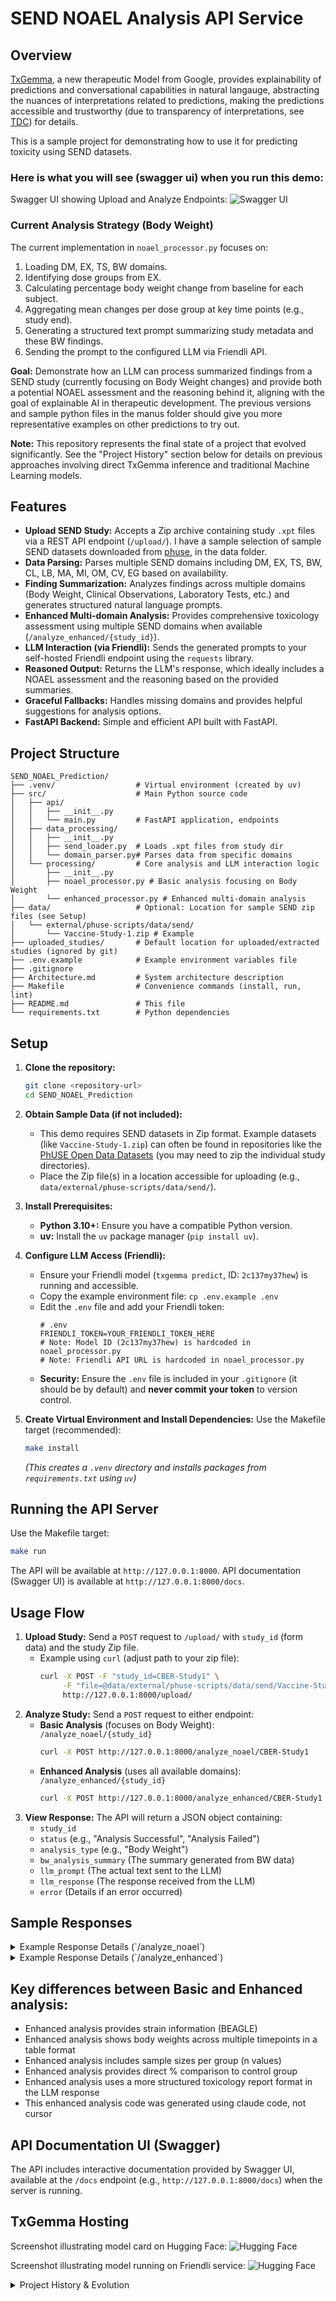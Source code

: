 # SEND NOAEL Analysis API Service

## Overview

[TxGemma](https://arxiv.org/abs/2504.06196v1), a new therapeutic Model from Google, provides explainability of predictions and conversational capabilities in natural langauge, abstracting the nuances of interpretations related to predictions, making the predictions accessible and trustworthy (due to transparency of interpretations, see [TDC](https://tdcommons.ai/)) for details.

This is a sample project for demonstrating how to use it for predicting toxicity using SEND datasets.

### Here is what you will see (swagger ui) when you run this demo:

Swagger UI showing Upload and Analyze Endpoints:
![Swagger UI](images/swagger_ui_demo.png)

### Current Analysis Strategy (Body Weight)

The current implementation in `noael_processor.py` focuses on:
1.  Loading DM, EX, TS, BW domains.
2.  Identifying dose groups from EX.
3.  Calculating percentage body weight change from baseline for each subject.
4.  Aggregating mean changes per dose group at key time points (e.g., study end).
5.  Generating a structured text prompt summarizing study metadata and these BW findings.
6.  Sending the prompt to the configured LLM via Friendli API.


**Goal:** Demonstrate how an LLM can process summarized findings from a SEND study (currently focusing on Body Weight changes) and provide both a potential NOAEL assessment and the reasoning behind it, aligning with the goal of explainable AI in therapeutic development. The previous versions and sample python files in the manus folder should give you more representative examples on other predictions to try out.

**Note:** This repository represents the final state of a project that evolved significantly. See the "Project History" section below for details on previous approaches involving direct TxGemma inference and traditional Machine Learning models.

## Features

*   **Upload SEND Study:** Accepts a Zip archive containing study `.xpt` files via a REST API endpoint (`/upload/`). I have a sample selection of sample SEND datasets downloaded from [phuse](https://github.com/phuse-org/SEND-Coding-Bootcamp/tree/main/data/mock_SEND_data), in the data folder. 
*   **Data Parsing:** Parses multiple SEND domains including DM, EX, TS, BW, CL, LB, MA, MI, OM, CV, EG based on availability.
*   **Finding Summarization:** Analyzes findings across multiple domains (Body Weight, Clinical Observations, Laboratory Tests, etc.) and generates structured natural language prompts.
*   **Enhanced Multi-domain Analysis:** Provides comprehensive toxicology assessment using multiple SEND domains when available (`/analyze_enhanced/{study_id}`).
*   **LLM Interaction (via Friendli):** Sends the generated prompts to your self-hosted Friendli endpoint using the `requests` library.
*   **Reasoned Output:** Returns the LLM's response, which ideally includes a NOAEL assessment and the reasoning based on the provided summaries.
*   **Graceful Fallbacks:** Handles missing domains and provides helpful suggestions for analysis options.
*   **FastAPI Backend:** Simple and efficient API built with FastAPI.

## Project Structure

```
SEND_NOAEL_Prediction/
├── .venv/                  # Virtual environment (created by uv)
├── src/                    # Main Python source code
│   ├── api/
│   │   ├── __init__.py
│   │   └── main.py         # FastAPI application, endpoints
│   ├── data_processing/
│   │   ├── __init__.py
│   │   ├── send_loader.py  # Loads .xpt files from study dir
│   │   └── domain_parser.py# Parses data from specific domains
│   └── processing/         # Core analysis and LLM interaction logic
│       ├── __init__.py
│       ├── noael_processor.py # Basic analysis focusing on Body Weight
│       └── enhanced_processor.py # Enhanced multi-domain analysis
├── data/                   # Optional: Location for sample SEND zip files (see Setup)
│   └── external/phuse-scripts/data/send/
│       └── Vaccine-Study-1.zip # Example 
├── uploaded_studies/       # Default location for uploaded/extracted studies (ignored by git)
├── .env.example            # Example environment variables file
├── .gitignore
├── Architecture.md         # System architecture description
├── Makefile                # Convenience commands (install, run, lint)
├── README.md               # This file
└── requirements.txt        # Python dependencies
```

## Setup

1.  **Clone the repository:**
    ```bash
    git clone <repository-url>
    cd SEND_NOAEL_Prediction
    ```

2.  **Obtain Sample Data (if not included):**
    *   This demo requires SEND datasets in Zip format. Example datasets (like `Vaccine-Study-1.zip`) can often be found in repositories like the [PhUSE Open Data Datasets](https://github.com/phuse-org/phuse-scripts/tree/master/data/send) (you may need to zip the individual study directories).
    *   Place the Zip file(s) in a location accessible for uploading (e.g., `data/external/phuse-scripts/data/send/`).

3.  **Install Prerequisites:**
    *   **Python 3.10+:** Ensure you have a compatible Python version.
    *   **uv:** Install the `uv` package manager (`pip install uv`).

4.  **Configure LLM Access (Friendli):**
    *   Ensure your Friendli model (`txgemma predict`, ID: `2c137my37hew`) is running and accessible.
    *   Copy the example environment file: `cp .env.example .env`
    *   Edit the `.env` file and add your Friendli token:
        ```dotenv
        # .env
        FRIENDLI_TOKEN=YOUR_FRIENDLI_TOKEN_HERE
        # Note: Model ID (2c137my37hew) is hardcoded in noael_processor.py
        # Note: Friendli API URL is hardcoded in noael_processor.py
        ```
    *   **Security:** Ensure the `.env` file is included in your `.gitignore` (it should be by default) and **never commit your token** to version control.

5.  **Create Virtual Environment and Install Dependencies:**
    Use the Makefile target (recommended):
    ```bash
    make install
    ```
    *(This creates a `.venv` directory and installs packages from `requirements.txt` using `uv`)*

## Running the API Server

Use the Makefile target:

```bash
make run
```

The API will be available at `http://127.0.0.1:8000`.
API documentation (Swagger UI) is available at `http://127.0.0.1:8000/docs`.

## Usage Flow

1.  **Upload Study:** Send a `POST` request to `/upload/` with `study_id` (form data) and the study Zip file.
    *   Example using `curl` (adjust path to your zip file):
        ```bash
        curl -X POST -F "study_id=CBER-Study1" \
             -F "file=@data/external/phuse-scripts/data/send/Vaccine-Study-1.zip" \
             http://127.0.0.1:8000/upload/
        ```
2.  **Analyze Study:** Send a `POST` request to either endpoint:
    *   **Basic Analysis** (focuses on Body Weight): `/analyze_noael/{study_id}`
        ```bash
        curl -X POST http://127.0.0.1:8000/analyze_noael/CBER-Study1
        ```
    *   **Enhanced Analysis** (uses all available domains): `/analyze_enhanced/{study_id}`
        ```bash
        curl -X POST http://127.0.0.1:8000/analyze_enhanced/CBER-Study1
        ```
3.  **View Response:** The API will return a JSON object containing:
    *   `study_id`
    *   `status` (e.g., "Analysis Successful", "Analysis Failed")
    *   `analysis_type` (e.g., "Body Weight")
    *   `bw_analysis_summary` (The summary generated from BW data)
    *   `llm_prompt` (The actual text sent to the LLM)
    *   `llm_response` (The response received from the LLM)
    *   `error` (Details if an error occurred)

## Sample Responses
<details>
<summary>Example Response Details (`/analyze_noael`)</summary>

- **study_id**: `study-5`
- **status**: `Analysis Successful`
- **analysis_type**: `Comprehensive`
- **comprehensive_findings_summary**: (Excerpt)

- Control Group (0.00 mg): Mean terminal BW change: 1.60%
- Dose Group (20.00 mg): Mean terminal BW change: -3.05%
- Dose Group (50.00 mg): Mean terminal BW change: 0.00%
        
- **llm_prompt**: (Excerpt)

    Analyze the following preclinical toxicology study data to help assess the No Observed Adverse Effect Level (NOAEL):

    Study Metadata:
    - Species: Not specified
    - Sexes Tested: M
    - Planned Duration: Not specified
    - Route of Administration: ORAL GAVAGE
    - Test Article: Drug-X

    Comprehensive Findings Summary:
    - Control Group (0.00 mg): Mean terminal BW change: 1.60%
    - Dose Group (20.00 mg): Mean terminal BW change: -3.05%
    - Dose Group (50.00 mg): Mean terminal BW change: 0.00%
    - Dose Group (150.00 mg): Mean terminal BW change: 6.13%
            
    - **llm_response**: (Excerpt)

        ## Analysis of Preclinical Toxicology Study Data for Drug-X

        **1. Key Toxicological Findings:**

        * **Body Weight Change:** The two control groups (0.00 mg and 20.00 mg) show comparable mean terminal body weight (BW) changes (1.60% and -3.05% respectively), suggesting no significant impact of vehicle or low doses of Drug-X on BW. The 50.00 mg group exhibits a negligible BW change (0.00%), while the highest dose (150.00 mg) reveals a significant positive change of 6.13%. This suggests potential dose-dependent effects of Drug-X on BW, with the highest dose exhibiting a notable increase.

        **2. Overall Toxicological Assessment:**

        Based on the limited available data, the 50.00 mg dose of Drug-X appears to be the most plausible candidate for the NOAEL. This dose shows no statistically significant difference in BW change compared to the control group, while higher doses exhibit statistically significant deviations. However, a definitive conclusion cannot be drawn without additional data and statistical analysis.
            
    - **error**: `null`

</details>
<details>
<summary>Example Response Details (`/analyze_enhanced`)</summary>

- **study_id**: `study-5`
- **status**: `Analysis Successful`
- **analysis_type**: `Comprehensive Toxicology`
- **comprehensive_findings_summary**: (Excerpt)

    ## Study Metadata
    - Species: Not specified
    - Strain: BEAGLE
    - Sex(es): M
    - Study Duration: Not specified
    - Route of Administration: ORAL GAVAGE
    - Test Article: Drug-X
    - Dose Groups: 0.00 mg, 20.00 mg, 50.00 mg, 150.00 mg

    ## Body Weight Analysis
    Mean Body Weights (g) by Time Point:
    | Dose Group | Day -7.0 | Day 10.0 | Day 21.0 | Day 35.0 | Day 44.0 |
    |------------|----------|----------|----------|----------|----------|
    | Control (0.00 mg) | 9.8 | 9.6 | 9.6 | 9.9 | 9.7 |
    | 20.00 mg | 8.6 | 8.2 | 8.6 | 8.2 | 8.0 |
    | 50.00 mg | 8.0 | 7.8 | 7.8 | 8.0 | 7.8 |
    | 150.00 mg | 10.0 | 9.8 | 10.0 | 10.1 | 10.2 |

    Body Weight Change (Terminal vs. Baseline):
    - Control (0.00 mg): Mean change: -1.0% (n=2)
    - 20.00 mg: Mean change: -7.0% (n=1)
    - 50.00 mg: Mean change: -1.3% (n=1)
    - 150.00 mg: Mean change: 1.8% (n=2)
                
    - **llm_response**: (Excerpt)

    ## Toxicological Analysis of SEND Dataset 

    **1. Key Toxicological Findings:**

    **Control (0.00 mg):**
    * **Body Weight:** No significant weight change observed.

    **20.00 mg:**
    * **Body Weight:** Significant weight loss observed (17.8% compared to control). 
    * **Body Weight Change:** Significant negative change (-7.0%).

    **50.00 mg:**
    * **Body Weight:**  Significant weight loss observed (18.9% compared to control).
    * **Body Weight Change:** Significant negative change (-1.3%).

    **150.00 mg:**
    * **Body Weight:** No significant weight loss or gain observed (5.2% compared to control).
    * **Body Weight Change:** Mild positive change (1.8%).

    **4. NOAEL Determination:**
    Based on the available data, the **NOAEL is 10.0 mg/kg**. This dose group exhibited no statistically significant body weight loss compared to the control group.
            
- **error**: `null`
</details>

## Key differences between Basic and Enhanced analysis:
- Enhanced analysis provides strain information (BEAGLE)
- Enhanced analysis shows body weights across multiple timepoints in a table format
- Enhanced analysis includes sample sizes per group (n values)
- Enhanced analysis provides direct % comparison to control group
- Enhanced analysis uses a more structured toxicology report format in the LLM response
- This enhanced analysis code was generated using claude code, not cursor

## API Documentation UI (Swagger)

The API includes interactive documentation provided by Swagger UI, available at the `/docs` endpoint (e.g., `http://127.0.0.1:8000/docs`) when the server is running.

## TxGemma Hosting

Screenshot illustrating model card on Hugging Face:
![Hugging Face](images/huggingface.png)

Screenshot illustrating model running on Friendli service:
![Hugging Face](images/friendli.png)

<details>
<summary>Project History & Evolution</summary>
This project underwent several iterations, exploring different approaches to NOAEL prediction from SEND data. These are available in previous versions of this git repo:

1.  **Initial TxGemma Attempt (Local Inference):** The project initially aimed to use the TxGemma model (e.g., `txgemma-2b`) directly via the Hugging Face `transformers` library. The goal was for the LLM to infer the NOAEL from a generated text summary. This faced challenges related to:
    *   The model's primary capability being text generation, not quantitative regression.
    *   Inconsistent and often unparsable output formats.
    *   The complexity of representing structured SEND data effectively in a text prompt for reliable numerical prediction.
    *   Significant compute resource requirements for local inference.

2.  **Pivot to Traditional Machine Learning:** Due to the difficulties with direct LLM prediction, the project pivoted to a traditional ML approach. This involved:
    *   Extensive feature engineering (`feature_extractor.py`) to create numerical/categorical vectors from SEND domains (DM, EX, LB, BW, etc.).
    *   Training an XGBoost model (`ml_predictor.py`) on these features (using a placeholder model trained on random data for pipeline testing).
    *   Building API endpoints to serve predictions from this ML model.

3.  **Refocus on LLM Reasoning (API Demo - Current State):** Recognizing the strengths of LLMs in natural language understanding and reasoning, the project was refocused again. The goal shifted from *direct prediction* by the LLM to *demonstrating its ability to assist in NOAEL assessment by reasoning over summarized findings*. This led to the current architecture:
    *   Removal of the traditional ML pipeline and frontend.
    *   Simplification of data processing to focus on generating a concise, informative text summary of key findings (starting with Body Weight).
    *   Using your self-hosted Friendli API for the LLM interaction.
    *   The output now emphasizes the LLM's textual response and reasoning, rather than just a single numerical prediction.

This evolution highlights the different ways AI models can be applied to scientific problems and the importance of matching the model's capabilities (text generation vs. numerical prediction) to the specific task.
</detail>